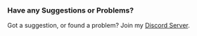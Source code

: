 ### Have any Suggestions or Problems?

Got a suggestion, or found a problem? Join my [Discord Server](https://discord.gg/YtwzVSp).
